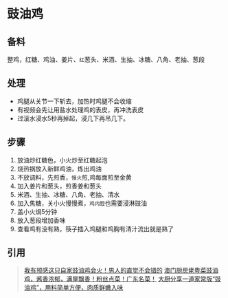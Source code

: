 # 豉油鸡
## 备料
整鸡，红糖、鸡油、姜片、`红`葱头、米酒、生抽、冰糖、八角、老抽、葱段
## 处理
- 鸡腿从关节一下斩去，加热时鸡腿不会收缩
- 有视频会先让用盐水处理鸡的表皮，再冲洗表皮
- 过滚水浸水5秒再掉起，浸几下再吊几下。
## 步骤
1. 放油炒红糖色，小火炒至红糖起泡
2. 烧热锅放入新鲜鸡油，炼出鸡油
3. 不放调料，先煎香，`慢火`煎,鸡每面煎至金黄
4. 加入姜片和葱头，煎香姜和葱头
5. 米酒、生抽、冰糖、八角、老抽、清水
6. 加入焦糖，关小火慢慢煮，`鸡内腔`也需要浸淋豉油
7. 盖小火焗5分钟
8. 放入葱段增加香味
9. 查看鸡有没有熟，筷子插入鸡腿和鸡胸有清汁流出就是熟了
## 引用
> [我有预感这只自家豉油鸡会火！男人的直觉不会错的](https://www.bilibili.com/video/BV1Dd4y1L7wt/?spm_id_from=333.337.search-card.all.click&vd_source=eaf776518884d14bd74692dec0a81bb9)
> [澳门厨房佬粤菜豉油鸡，酱香浓郁，满屋飘香！粉丝点菜！广东名菜！](https://www.bilibili.com/video/BV1Hf4y157xt/?spm_id_from=333.788.recommend_more_video.-1&vd_source=eaf776518884d14bd74692dec0a81bb9)
> [大厨分享一道家常版“豉油鸡”，用料简单方便，肉质鲜嫩入味](https://www.bilibili.com/video/BV1T4411y7Hy/?spm_id_from=333.788.recommend_more_video.-1&vd_source=eaf776518884d14bd74692dec0a81bb9)